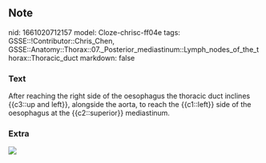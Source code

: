 ## Note
nid: 1661020712157
model: Cloze-chrisc-ff04e
tags: GSSE::!Contributor::Chris_Chen, GSSE::Anatomy::Thorax::07._Posterior_mediastinum::Lymph_nodes_of_the_thorax::Thoracic_duct
markdown: false

### Text
After reaching the right side of the oesophagus the thoracic duct inclines {{c3::up and left}}, alongside the aorta, to reach the {{c1::left}} side of the oesophagus at the {{c2::superior}} mediastinum.

### Extra
<img src="paste-b1767590fd8c6ec8f79315e318b80434fbdbd918.jpg">
